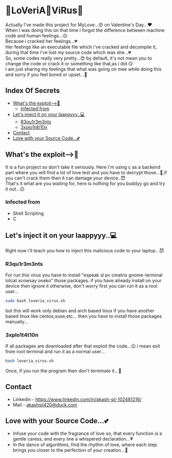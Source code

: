 # 👾LoVeriA👾ViRus👾
Actually I've made this project for MyLove...😍 on Valentine's Day...❤️<br>
When i was doing this on that time i forgot the difference between machine code and human feelings...😔 <br>Because i cracked her feelings...💔<br>
Her feelings like an executable file which i've cracked and decompile it, during that time i've lost my source code which was she...💔<br>
So, some codes really very pretty...😍 by default, it's not mean you to change the code or crack it or something like that,as i did 😔<br>
I am just sharing my feelings that what was going on mee while doing this and sorry if you feel bored or upset...🙏

## Index Of Secrets
* [What's the exploit-->🤯](#about-the-topic)
  * [Infected from](#built-with)
* [Let's inject it on your laappyyy..💻](#getting-started)
  * [R3qu1r3m3nts](#requirements)
  * [3xplo1t4t10n](#execute)
* [Contact](#contact)
* [Love with your Source Code...💕](#don't-search-for-another-code)

## What's the exploit-->🤯
It is a fun project so don't take it seriously. Here i'm using c as a backend part where you will find a lot of love test and you have to decrypt those...🤭,if you can't crack them then it can damage your device..😈<br>
That's it what are you waiting for, here is nothing for you buddyy go and try it out...😉

### Infected from
* Shell Scripting
* C

## Let's inject it on your laappyyy..💻
Right now i'll teach you how to inject this malicious code to your laptop...😈

### R3qu1r3m3nts
For run this virus you have to install "espeak sl pv cmatrix gnome-terminal lolcat xcowsay oneko" those packages. if you have already install on your device then ignore it
otherwise, don't worry first you can run it as a root user...
```sh
sudo bash loveria_virus.sh
```
but this will work only debian and arch based linux if you have another based linux like centos,suse,etc...
then you have to install those packages manually...

### 3xplo1t4t10n
If all packages are downloaded after that exploit the code...😉 i mean exit from root terminal and run it as a normal user...
```sh
bash loveria_virus.sh
```
Once, if you run the program then don't terminate it...👿

## Contact
* Linkedin - https://www.linkedin.com/in/akash-sil-102481216/ 
* Mail - akashsil420@duck.com

## Love with your Source Code...💕
* Infuse your code with the fragrance of love so, that every function is a gentle caress, and every line a whispered declaration...💗
* In the dance of algorithms, find the rhythm of love, where each step brings you closer to the perfection of your creation...💞
